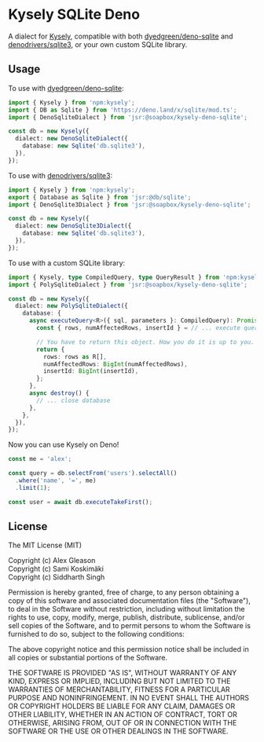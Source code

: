 # Kysely SQLite Deno

A dialect for [Kysely], compatible with both [dyedgreen/deno-sqlite] and [denodrivers/sqlite3], or your own custom SQLite library.

[Kysely]: https://kysely.dev/
[dyedgreen/deno-sqlite]: https://github.com/dyedgreen/deno-sqlite
[denodrivers/sqlite3]: https://github.com/denodrivers/sqlite3

## Usage

To use with [dyedgreen/deno-sqlite]:

```ts
import { Kysely } from 'npm:kysely';
import { DB as Sqlite } from 'https://deno.land/x/sqlite/mod.ts';
import { DenoSqliteDialect } from 'jsr:@soapbox/kysely-deno-sqlite';

const db = new Kysely({
  dialect: new DenoSqliteDialect({
    database: new Sqlite('db.sqlite3'),
  }),
});
```

To use with [denodrivers/sqlite3]:

```ts
import { Kysely } from 'npm:kysely';
export { Database as Sqlite } from 'jsr:@db/sqlite';
import { DenoSqlite3Dialect } from 'jsr:@soapbox/kysely-deno-sqlite';

const db = new Kysely({
  dialect: new DenoSqlite3Dialect({
    database: new Sqlite('db.sqlite3'),
  }),
});
```

To use with a custom SQLite library:

```ts
import { Kysely, type CompiledQuery, type QueryResult } from 'npm:kysely';
import { PolySqliteDialect } from 'jsr:@soapbox/kysely-deno-sqlite';

const db = new Kysely({
  dialect: new PolySqliteDialect({
    database: {
      async executeQuery<R>({ sql, parameters }: CompiledQuery): Promise<QueryResult<R>> {
        const { rows, numAffectedRows, insertId } = // ... execute query

        // You have to return this object. How you do it is up to you.
        return {
          rows: rows as R[],
          numAffectedRows: BigInt(numAffectedRows),
          insertId: BigInt(insertId),
        };
      },
      async destroy() {
        // ... close database
      },
    },
  }),
});
```

Now you can use Kysely on Deno!

```ts
const me = 'alex';

const query = db.selectFrom('users').selectAll()
  .where('name', '=', me)
  .limit(1);

const user = await db.executeTakeFirst();
```

## License

The MIT License (MIT)

Copyright (c) Alex Gleason\
Copyright (c) Sami Koskimäki\
Copyright (c) Siddharth Singh

Permission is hereby granted, free of charge, to any person obtaining a copy
of this software and associated documentation files (the "Software"), to deal
in the Software without restriction, including without limitation the rights
to use, copy, modify, merge, publish, distribute, sublicense, and/or sell
copies of the Software, and to permit persons to whom the Software is
furnished to do so, subject to the following conditions:

The above copyright notice and this permission notice shall be included in all
copies or substantial portions of the Software.

THE SOFTWARE IS PROVIDED "AS IS", WITHOUT WARRANTY OF ANY KIND, EXPRESS OR
IMPLIED, INCLUDING BUT NOT LIMITED TO THE WARRANTIES OF MERCHANTABILITY,
FITNESS FOR A PARTICULAR PURPOSE AND NONINFRINGEMENT. IN NO EVENT SHALL THE
AUTHORS OR COPYRIGHT HOLDERS BE LIABLE FOR ANY CLAIM, DAMAGES OR OTHER
LIABILITY, WHETHER IN AN ACTION OF CONTRACT, TORT OR OTHERWISE, ARISING FROM,
OUT OF OR IN CONNECTION WITH THE SOFTWARE OR THE USE OR OTHER DEALINGS IN THE
SOFTWARE.
